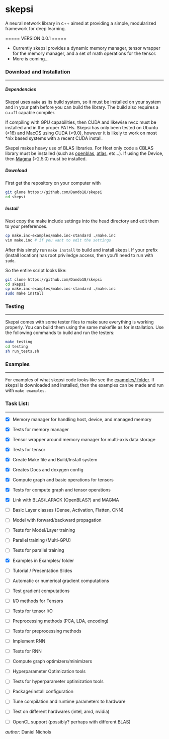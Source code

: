 # skepsi

A neural network library in c++ aimed at providing a simple, modularized framework for deep learning. 

===== VERSION 0.0.1 =====
- Currently skepsi provides a dynamic memory manager, tensor wrapper for the memory manager, and a set of math operations for the tensor.
- More is coming...


### Download and Installation
-----------------------------

##### Dependencies
Skepsi uses `make` as its build system, so it must be installed on your system and in your path before you can build the library. The build also requires a c++11 capable compiler.

If compiling with GPU capabilities, then CUDA and likewise nvcc must be installed and in the proper PATHs. Skepsi has only been tested on Ubuntu (>16) and MacOS using CUDA (>9.0), however it is likely to work on most *nix based systems with a recent CUDA install. 

Skepsi makes heavy use of BLAS libraries. For Host only code a CBLAS library must be installed (such as [openblas](https://www.openblas.net/), [atlas](http://math-atlas.sourceforge.net/), etc...). If using the Device, then [Magma](http://icl.cs.utk.edu/magma/) (>2.5.0) must be installed.

##### Download
First get the repository on your computer with

```sh
git glone https://github.com/Dando18/skepsi
cd skepsi
```

##### Install
Next copy the make include settings into the head directory and edit them to your preferences.

```sh
cp make.inc-examples/make.inc-standard ./make.inc
vim make.inc # if you want to edit the settings
```

After this simply run `make install` to build and install skepsi. If your prefix (install location) has root priviledge access, then you'll need to run with `sudo`.

So the entire script looks like:

```sh
git clone https://github.com/Dando18/skepsi
cd skepsi
cp make.inc-examples/make.inc-standard ./make.inc
sudo make install
```

### Testing 
------------
Skepsi comes with some tester files to make sure everything is working properly. You can build them using the same makefile as for installation. Use the following commands to build and run the testers:

```sh
make testing
cd testing
sh run_tests.sh
```

### Examples
-----------
For examples of what skepsi code looks like see the [examples/ folder](https://github.com/Dando18/skepsi/tree/master/examples). If skepsi is downloaded and installed, then the examples can be made and run with `make examples`.


### Task List:
-----------------------------------
- [x] Memory manager for handling host, device, and managed memory
- [x] Tests for memory manager
- [x] Tensor wrapper around memory manager for multi-axis data storage
- [x] Tests for tensor 
- [x] Create Make file and Build/Install system
- [x] Creates Docs and doxygen config
- [x] Compute graph and basic operations for tensors
- [x] Tests for compute graph and tensor operations
- [x] Link with BLAS/LAPACK (OpenBLAS?) and MAGMA
- [ ] Basic Layer classes (Dense, Activation, Flatten, CNN)
- [ ] Model with forward/backward propagation
- [ ] Tests for Model/Layer training
- [ ] Parallel training (Multi-GPU)
- [ ] Tests for parallel training
- [x] Examples in Examples/ folder
- [ ] Tutorial / Presentation Slides
- [ ] Automatic or numerical gradient computations
- [ ] Test gradient computations
- [ ] I/O methods for Tensors
- [ ] Tests for tensor I/O
- [ ] Preprocessing methods (PCA, LDA, encoding)
- [ ] Tests for preprocessing methods
- [ ] Implement RNN
- [ ] Tests for RNN
- [ ] Compute graph optimizers/minimizers
- [ ] Hyperparameter Optimization tools
- [ ] Tests for hyperparameter optimization tools
- [ ] Package/Install configuration
- [ ] Tune compilation and runtime parameters to hardware
- [ ] Test on different hardwares (intel, amd, nvidia)
- [ ] OpenCL support (possibly? perhaps with different BLAS)


_author:_ Daniel Nichols
